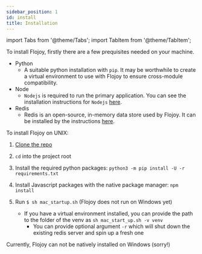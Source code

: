 ```yaml
---
sidebar_position: 1
id: install
title: Installation
---
```


import Tabs from '@theme/Tabs';
import TabItem from '@theme/TabItem';


To install Flojoy, firstly there are a few prequisites needed on your machine. 
- Python
  - A suitable python installation with `pip`. It may be worthwhile to create a virtual environment to use with Flojoy to ensure cross-module compatibility.
- Node
  - `Nodejs` is required to run the primary application. You can see the installation instructions for `Nodejs` [here](https://nodejs.org/en/download/package-manager/).
- Redis
  - Redis is an open-source, in-memory data store used by Flojoy. It can be installed by the instructions [here](https://redis.io/docs/getting-started/installation/).


<Tabs>
  <TabItem value="unix" label="Unix" default>
    To install Flojoy on UNIX:

1. [Clone the repo](https://github.com/flojoy-io/flojoy-desktop)
2. `cd` into the project root
3. Install the required python packages: `python3 -m pip install -U -r requirements.txt`
4. Install Javascript packages with the native package manager: `npm install`
5. Run `$ sh mac_startup.sh` (Flojoy does not run on Windows yet)

   - If you have a virtual environment installed, you can provide the path to the folder of the venv as `sh mac_start_up.sh -v venv`
     - You can provide optional argument `-r` which will shut down the existing redis server and spin up a fresh one


  </TabItem>
  <TabItem value="windows" label="windows">
    Currently, Flojoy can not be natively installed on Windows (sorry!)
  </TabItem>
</Tabs>